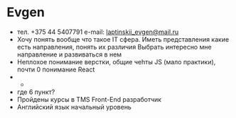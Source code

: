 
# Evgen

* тел. +375 44 5407791
  e-mail: laptinskii_evgen@mail.ru
* Хочу понять вообще что такое IT сфера. 
  Иметь представления какие есть направления, понять их различия
  Выбрать интересно мне направление и развиваться в нем
* Неплохое понимание верстки, общие чеhты JS (мало практики), почти 0 понимание React 
* -
* где 6 пункт?
* Пройдены курсы в TMS Front-End разработчик
* Английский язык начальный уровень